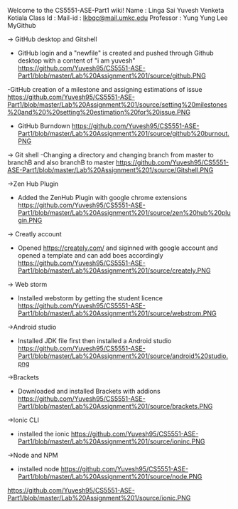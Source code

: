 Welcome to the CS5551-ASE-Part1 wiki!
Name : Linga Sai Yuvesh Venketa Kotiala
Class Id : 
Mail-id : lkbqc@mail.umkc.edu
Professor : Yung Yung Lee
MyGithub

-> GitHub desktop and Gitshell 
 - GitHub login and a "newfile" is created and pushed through Github desktop with a content of "i am yuvesh"   
https://github.com/Yuvesh95/CS5551-ASE-Part1/blob/master/Lab%20Assignment%201/source/github.PNG

 -GitHub creation of a milestone and assigning estimations of issue
https://github.com/Yuvesh95/CS5551-ASE-Part1/blob/master/Lab%20Assignment%201/source/setting%20milestones%20and%20%20setting%20estimation%20for%20issue.PNG  

 - GitHub Burndown
https://github.com/Yuvesh95/CS5551-ASE-Part1/blob/master/Lab%20Assignment%201/source/github%20burnout.PNG

-> Git shell
 -Changing a directory and changing branch from master to branchB and also branchB to master
https://github.com/Yuvesh95/CS5551-ASE-Part1/blob/master/Lab%20Assignment%201/source/Gitshell.PNG

->Zen Hub Plugin
 - Added the ZenHub Plugin with google chrome extensions
https://github.com/Yuvesh95/CS5551-ASE-Part1/blob/master/Lab%20Assignment%201/source/zen%20hub%20plugin.PNG

-> Creatly account
 - Opened https://creately.com/ and siginned with google account and opened a template and can add boes accordingly
https://github.com/Yuvesh95/CS5551-ASE-Part1/blob/master/Lab%20Assignment%201/source/creately.PNG

-> Web storm
 - Installed webstorm by getting the student licence
https://github.com/Yuvesh95/CS5551-ASE-Part1/blob/master/Lab%20Assignment%201/source/webstrom.PNG

->Android studio
 - Installed JDK file first then installed a Android studio
https://github.com/Yuvesh95/CS5551-ASE-Part1/blob/master/Lab%20Assignment%201/source/android%20studio.png

->Brackets
 - Downloaded and installed Brackets with addions 
https://github.com/Yuvesh95/CS5551-ASE-Part1/blob/master/Lab%20Assignment%201/source/brackets.PNG

->Ionic CLI
 - installed the ionic 
https://github.com/Yuvesh95/CS5551-ASE-Part1/blob/master/Lab%20Assignment%201/source/ioninc.PNG

->Node and NPM
- installed node
https://github.com/Yuvesh95/CS5551-ASE-Part1/blob/master/Lab%20Assignment%201/source/node.PNG

https://github.com/Yuvesh95/CS5551-ASE-Part1/blob/master/Lab%20Assignment%201/source/ionic.PNG 

 

